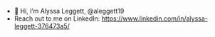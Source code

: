 - 👋 Hi, I’m Alyssa Leggett, @aleggett19
- Reach out to me on LinkedIn: https://www.linkedin.com/in/alyssa-leggett-376473a5/

<!---
aleggett19/aleggett19 is a ✨ special ✨ repository because its `README.md` (this file) appears on your GitHub profile.
You can click the Preview link to take a look at your changes.
--->
